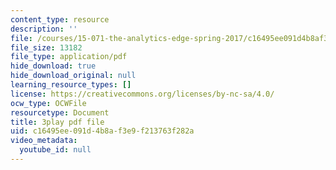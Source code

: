 ```yaml
---
content_type: resource
description: ''
file: /courses/15-071-the-analytics-edge-spring-2017/c16495ee091d4b8af3e9f213763f282a_MK3DduTjcrA.pdf
file_size: 13182
file_type: application/pdf
hide_download: true
hide_download_original: null
learning_resource_types: []
license: https://creativecommons.org/licenses/by-nc-sa/4.0/
ocw_type: OCWFile
resourcetype: Document
title: 3play pdf file
uid: c16495ee-091d-4b8a-f3e9-f213763f282a
video_metadata:
  youtube_id: null
---
```

